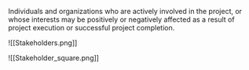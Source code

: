 Individuals and organizations who are actively involved in the project, or whose interests may be positively or negatively affected as a result of project execution or successful project completion.

![[Stakeholders.png]]


![[Stakeholder_square.png]]